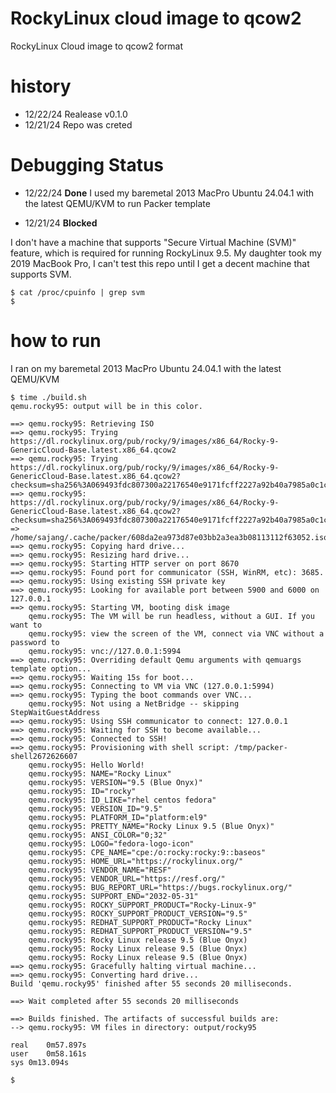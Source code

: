 # RockyLinux cloud image to qcow2

RockyLinux Cloud image to qcow2 format

# history

- 12/22/24 Realease v0.1.0
- 12/21/24 Repo was creted

# Debugging Status

- 12/22/24 **Done**
I used my baremetal 2013 MacPro Ubuntu 24.04.1 with the latest QEMU/KVM to run Packer template

- 12/21/24 **Blocked**

I don't have a machine that supports "Secure Virtual Machine (SVM)" feature, which is required for running RockyLinux 9.5.
My daughter took my 2019 MacBook Pro, I can't test this repo until I get a decent machine that supports SVM.



```
$ cat /proc/cpuinfo | grep svm
$
```

# how to run

I ran on my baremetal 2013 MacPro Ubuntu 24.04.1 with the latest QEMU/KVM

```
$ time ./build.sh
qemu.rocky95: output will be in this color.

==> qemu.rocky95: Retrieving ISO
==> qemu.rocky95: Trying https://dl.rockylinux.org/pub/rocky/9/images/x86_64/Rocky-9-GenericCloud-Base.latest.x86_64.qcow2
==> qemu.rocky95: Trying https://dl.rockylinux.org/pub/rocky/9/images/x86_64/Rocky-9-GenericCloud-Base.latest.x86_64.qcow2?checksum=sha256%3A069493fdc807300a22176540e9171fcff2227a92b40a7985a0c1c9e21aeebf57
==> qemu.rocky95: https://dl.rockylinux.org/pub/rocky/9/images/x86_64/Rocky-9-GenericCloud-Base.latest.x86_64.qcow2?checksum=sha256%3A069493fdc807300a22176540e9171fcff2227a92b40a7985a0c1c9e21aeebf57 => /home/sajang/.cache/packer/608da2ea973d87e03bb2a3ea3b08113112f63052.iso
==> qemu.rocky95: Copying hard drive...
==> qemu.rocky95: Resizing hard drive...
==> qemu.rocky95: Starting HTTP server on port 8670
==> qemu.rocky95: Found port for communicator (SSH, WinRM, etc): 3685.
==> qemu.rocky95: Using existing SSH private key
==> qemu.rocky95: Looking for available port between 5900 and 6000 on 127.0.0.1
==> qemu.rocky95: Starting VM, booting disk image
    qemu.rocky95: The VM will be run headless, without a GUI. If you want to
    qemu.rocky95: view the screen of the VM, connect via VNC without a password to
    qemu.rocky95: vnc://127.0.0.1:5994
==> qemu.rocky95: Overriding default Qemu arguments with qemuargs template option...
==> qemu.rocky95: Waiting 15s for boot...
==> qemu.rocky95: Connecting to VM via VNC (127.0.0.1:5994)
==> qemu.rocky95: Typing the boot commands over VNC...
    qemu.rocky95: Not using a NetBridge -- skipping StepWaitGuestAddress
==> qemu.rocky95: Using SSH communicator to connect: 127.0.0.1
==> qemu.rocky95: Waiting for SSH to become available...
==> qemu.rocky95: Connected to SSH!
==> qemu.rocky95: Provisioning with shell script: /tmp/packer-shell2672626607
    qemu.rocky95: Hello World!
    qemu.rocky95: NAME="Rocky Linux"
    qemu.rocky95: VERSION="9.5 (Blue Onyx)"
    qemu.rocky95: ID="rocky"
    qemu.rocky95: ID_LIKE="rhel centos fedora"
    qemu.rocky95: VERSION_ID="9.5"
    qemu.rocky95: PLATFORM_ID="platform:el9"
    qemu.rocky95: PRETTY_NAME="Rocky Linux 9.5 (Blue Onyx)"
    qemu.rocky95: ANSI_COLOR="0;32"
    qemu.rocky95: LOGO="fedora-logo-icon"
    qemu.rocky95: CPE_NAME="cpe:/o:rocky:rocky:9::baseos"
    qemu.rocky95: HOME_URL="https://rockylinux.org/"
    qemu.rocky95: VENDOR_NAME="RESF"
    qemu.rocky95: VENDOR_URL="https://resf.org/"
    qemu.rocky95: BUG_REPORT_URL="https://bugs.rockylinux.org/"
    qemu.rocky95: SUPPORT_END="2032-05-31"
    qemu.rocky95: ROCKY_SUPPORT_PRODUCT="Rocky-Linux-9"
    qemu.rocky95: ROCKY_SUPPORT_PRODUCT_VERSION="9.5"
    qemu.rocky95: REDHAT_SUPPORT_PRODUCT="Rocky Linux"
    qemu.rocky95: REDHAT_SUPPORT_PRODUCT_VERSION="9.5"
    qemu.rocky95: Rocky Linux release 9.5 (Blue Onyx)
    qemu.rocky95: Rocky Linux release 9.5 (Blue Onyx)
    qemu.rocky95: Rocky Linux release 9.5 (Blue Onyx)
==> qemu.rocky95: Gracefully halting virtual machine...
==> qemu.rocky95: Converting hard drive...
Build 'qemu.rocky95' finished after 55 seconds 20 milliseconds.

==> Wait completed after 55 seconds 20 milliseconds

==> Builds finished. The artifacts of successful builds are:
--> qemu.rocky95: VM files in directory: output/rocky95

real	0m57.897s
user	0m58.161s
sys	0m13.094s

$
```
